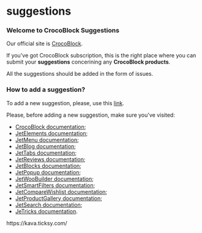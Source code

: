 # suggestions

<h3>Welcome to CrocoBlock Suggestions</h3>

Our official site is <a href="https://crocoblock.com/" rel="nofollow">CrocoBlock</a>.

If you've got CrocoBlock subscription, this is the right place where you can submit your <strong>suggestions</strong> concerining any <strong>CrocoBlock products</strong>. 

All the suggestions should be added in the form of issues.

<h3>How to add a suggestion?</h3>

To add a new suggestion, please, use this <a href="https://github.com/CrocoBlock/suggestions/issues " rel="nofollow">link</a>.

Please, before adding a new suggestion, make sure you've visited:
<ul>
<li><a href="https://documentation.crocoblock.com/" rel="nofollow">CrocoBlock documentation</a>;</li>
<li><a href="http://documentation.zemez.io/wordpress/index.php?project=jetelements" rel="nofollow">JetElements documentation</a>;</li>
<li><a href="http://documentation.zemez.io/wordpress/index.php?project=jetmenu" rel="nofollow">JetMenu documentation</a>;</li>
<li><a href="http://documentation.zemez.io/wordpress/index.php?project=jetblog" rel="nofollow">JetBlog documentation</a>;</li>
<li><a href="http://documentation.zemez.io/wordpress/index.php?project=jettabs" rel="nofollow">JetTabs documentation</a>;</li>
<li><a href="http://documentation.zemez.io/wordpress/index.php?project=jetreviews" rel="nofollow">JetReviews documentation</a>;</li>
<li><a href="http://documentation.zemez.io/wordpress/index.php?project=jetblocks" rel="nofollow">JetBlocks documentation</a>;</li>
<li><a href="http://documentation.zemez.io/wordpress/index.php?project=jetpopup" rel="nofollow">JetPopup documentation</a>;</li>
<li><a href="http://documentation.zemez.io/wordpress/index.php?project=jetwoobuilder" rel="nofollow">JetWooBuilder documentation</a>;</li>
<li><a href="http://documentation.zemez.io/wordpress/index.php?project=jetsmartfilters" rel="nofollow">JetSmartFilters documentation</a>;</li>
<li><a href="http://documentation.zemez.io/wordpress/index.php?project=jetcomparewishlist" rel="nofollow">JetCompareWishlist documentation</a>;</li>
<li><a href="http://documentation.zemez.io/wordpress/index.php?project=jetcomparewishlist" rel="nofollow">JetProductGallery documentation</a>;</li>
<li><a href="http://documentation.zemez.io/wordpress/index.php?project=jetsearch" rel="nofollow">JetSearch documentation</a>;</li>
<li><a href="http://documentation.zemez.io/wordpress/index.php?project=jettricks" rel="nofollow">JeTricks documentation</a>.</li>
</ul>
https://kava.ticksy.com/



